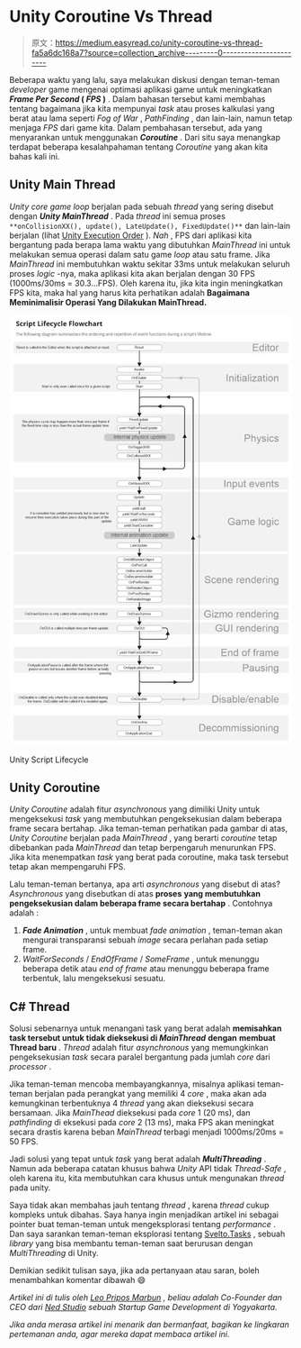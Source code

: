# Unity Coroutine Vs Thread

> 原文：<https://medium.easyread.co/unity-coroutine-vs-thread-fa5a6dc168a7?source=collection_archive---------0----------------------->

Beberapa waktu yang lalu, saya melakukan diskusi dengan teman-teman *developer* game mengenai optimasi aplikasi game untuk meningkatkan ***Frame Per Second* ( *FPS* )** . Dalam bahasan tersebut kami membahas tentang bagaimana jika kita mempunyai *task* atau proses kalkulasi yang berat atau lama seperti *Fog of War* , *PathFinding* , dan lain-lain, namun tetap menjaga *FPS* dari game kita. Dalam pembahasan tersebut, ada yang menyarankan untuk menggunakan ***Coroutine*** . Dari situ saya menangkap terdapat beberapa kesalahpahaman tentang *Coroutine* yang akan kita bahas kali ini.

## **Unity Main Thread**

*Unity core game loop* berjalan pada sebuah *thread* yang sering disebut dengan ***Unity MainThread*** . Pada *thread* ini semua proses `**onCollisionXX(), update(), LateUpdate(), FixedUpdate()**` dan lain-lain berjalan (lihat [Unity Execution Order](https://docs.unity3d.com/Manual/ExecutionOrder.html) ). *Nah* , FPS dari aplikasi kita bergantung pada berapa lama waktu yang dibutuhkan *MainThread* ini untuk melakukan semua operasi dalam satu game *loop* atau satu frame. Jika *MainThread* ini membutuhkan waktu sekitar 33ms untuk melakukan seluruh proses *logic* -nya, maka aplikasi kita akan berjalan dengan 30 FPS (1000ms/30ms = 30.3…FPS). Oleh karena itu, jika kita ingin meningkatkan FPS kita, maka hal yang harus kita perhatikan adalah **Bagaimana Meminimalisir Operasi Yang Dilakukan MainThread.**

![](img/d0891581748169e009b35077fba641ac.png)

Unity Script Lifecycle

## Unity Coroutine

*Unity Coroutine* adalah fitur *asynchronous* yang dimiliki Unity untuk mengeksekusi *task* yang membutuhkan pengeksekusian dalam beberapa frame secara bertahap. Jika teman-teman perhatikan pada gambar di atas, *Unity Coroutine* berjalan pada *MainThread* , yang berarti *coroutine* tetap dibebankan pada *MainThread* dan tetap berpengaruh menurunkan FPS. Jika kita menempatkan *task* yang berat pada coroutine, maka task tersebut tetap akan mempengaruhi FPS.

Lalu teman-teman bertanya, apa arti *asynchronous* yang disebut di atas? *Asynchronous* yang disebutkan di atas **proses** **yang membutuhkan pengeksekusian dalam beberapa frame secara bertahap** . Contohnya adalah :

1.  ***Fade Animation*** , untuk membuat *fade animation* , teman-teman akan mengurai transparansi sebuah *image* secara perlahan pada setiap frame.
2.  *WaitForSeconds* / *EndOfFrame* / *SomeFrame* , untuk menunggu beberapa detik atau *end of frame* atau menunggu beberapa frame terbentuk, lalu mengeksekusi sesuatu.

## C# Thread

Solusi sebenarnya untuk menangani task yang berat adalah **memisahkan task tersebut untuk tidak dieksekusi di *MainThread*** **dengan** **membuat Thread baru** . *Thread* adalah fitur *asynchronous* yang memungkinkan pengeksekusian *task* secara paralel bergantung pada jumlah *core* dari *processor* .

Jika teman-teman mencoba membayangkannya, misalnya aplikasi teman-teman berjalan pada perangkat yang memiliki 4 *core* , maka akan ada kemungkinan terbentuknya 4 *thread* yang akan dieksekusi secara bersamaan. Jika *MainThead* dieksekusi pada *core* 1 (20 ms), dan *pathfinding* di eksekusi pada *core* 2 (13 ms), maka FPS akan meningkat secara drastis karena beban *MainThread* terbagi menjadi 1000ms/20ms = 50 FPS.

Jadi solusi yang tepat untuk *task* yang berat adalah ***MultiThreading*** . Namun ada beberapa catatan khusus bahwa *Unity* API tidak *Thread-Safe* , oleh karena itu, kita membutuhkan cara khusus untuk mengunakan *thread* pada unity.

Saya tidak akan membahas jauh tentang *thread* , karena *thread* cukup kompleks untuk dibahas. Saya hanya ingin menjadikan artikel ini sebagai pointer buat teman-teman untuk mengeksplorasi tentang *performance* . Dan saya sarankan teman-teman eksplorasi tentang [Svelto.Tasks](https://github.com/sebas77/Svelto.Tasks) , sebuah *library* yang bisa membantu teman-teman saat berurusan dengan *MultiThreading* di Unity.

Demikian sedikit tulisan saya, jika ada pertanyaan atau saran, boleh menambahkan komentar dibawah 😄

*Artikel ini di tulis oleh* [*Leo Pripos Marbun*](https://medium.com/u/ea9a874c360d?source=post_page-----fa5a6dc168a7--------------------------------) *, beliau adalah Co-Founder dan CEO dari* [*Ned Studio*](http://nedstudio.net/) *sebuah Startup Game Development di Yogyakarta.*

*Jika anda merasa artikel ini menarik dan bermanfaat, bagikan ke lingkaran pertemanan anda, agar mereka dapat membaca artikel ini.*